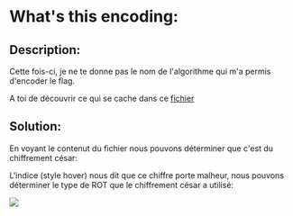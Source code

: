 # What's this encoding:

## Description:

Cette fois-ci, je ne te donne pas le nom de l'algorithme qui m'a permis d'encoder le flag.

 

 
A toi de découvrir ce qui se cache dans ce <a href="https://cdn.peerat.dev/pacXcei0423/unknownEncoding">fichier</a>


## Solution:

En voyant le contenut du fichier nous pouvons déterminer que c'est du chiffrement césar:

L'indice (style hover) nous dit que ce chiffre porte malheur, nous pouvons déterminer le type de ROT que le chiffrement césar a utilisé:

<img src="https://cdn.discordapp.com/attachments/919873849015828510/1101562176570916955/image.png">
